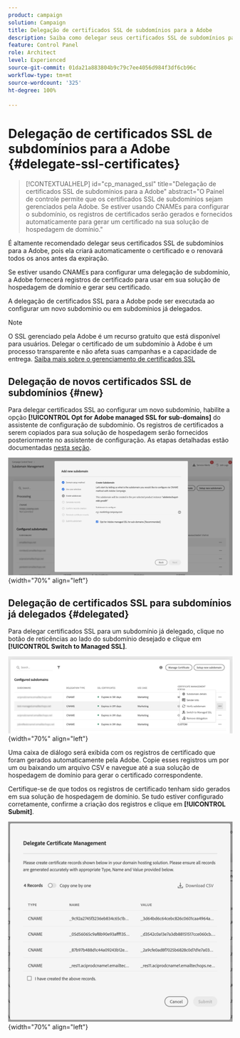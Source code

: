 ```yaml
---
product: campaign
solution: Campaign
title: Delegação de certificados SSL de subdomínios para a Adobe
description: Saiba como delegar seus certificados SSL de subdomínios para a Adobe
feature: Control Panel
role: Architect
level: Experienced
source-git-commit: 01da21a883804b9c79c7ee4056d984f3df6cb96c
workflow-type: tm+mt
source-wordcount: '325'
ht-degree: 100%

---
```


# Delegação de certificados SSL de subdomínios para a Adobe {#delegate-ssl-certificates}

>[!CONTEXTUALHELP]
>id="cp_managed_ssl"
>title="Delegação de certificados SSL de subdomínios para a Adobe"
>abstract="O Painel de controle permite que os certificados SSL de subdomínios sejam gerenciados pela Adobe. Se estiver usando CNAMEs para configurar o subdomínio, os registros de certificados serão gerados e fornecidos automaticamente para gerar um certificado na sua solução de hospedagem de domínio."

É altamente recomendado delegar seus certificados SSL de subdomínios para a Adobe, pois ela criará automaticamente o certificado e o renovará todos os anos antes da expiração.

Se estiver usando CNAMEs para configurar uma delegação de subdomínio, a Adobe fornecerá registros de certificado para usar em sua solução de hospedagem de domínio e gerar seu certificado.

A delegação de certificados SSL para a Adobe pode ser executada ao configurar um novo subdomínio ou em subdomínios já delegados.

>[!NOTE]
>
>O SSL gerenciado pela Adobe é um recurso gratuito que está disponível para usuários. Delegar o certificado de um subdomínio à Adobe é um processo transparente e não afeta suas campanhas e a capacidade de entrega. [Saiba mais sobre o gerenciamento de certificados SSL](monitoring-ssl-certificates.md#management)


## Delegação de novos certificados SSL de subdomínios {#new}

Para delegar certificados SSL ao configurar um novo subdomínio, habilite a opção **[!UICONTROL Opt for Adobe managed SSL for sub-domains]** do assistente de configuração de subdomínio. Os registros de certificados a serem copiados para sua solução de hospedagem serão fornecidos posteriormente no assistente de configuração. As etapas detalhadas estão documentadas [nesta seção](setting-up-new-subdomain.md).

![](assets/cname-adobe-managed.png){width="70%" align="left"}

## Delegação de certificados SSL para subdomínios já delegados {#delegated}

Para delegar certificados SSL para um subdomínio já delegado, clique no botão de reticências ao lado do subdomínio desejado e clique em **[!UICONTROL Switch to Managed SSL]**.

![](assets/delegate-ssl-list.png){width="70%" align="left"}

Uma caixa de diálogo será exibida com os registros de certificado que foram gerados automaticamente pela Adobe. Copie esses registros um por um ou baixando um arquivo CSV e navegue até a sua solução de hospedagem de domínio para gerar o certificado correspondente.

Certifique-se de que todos os registros de certificado tenham sido gerados em sua solução de hospedagem de domínio. Se tudo estiver configurado corretamente, confirme a criação dos registros e clique em **[!UICONTROL Submit]**.

![](assets/delegate-ssl.png){width="70%" align="left"}
